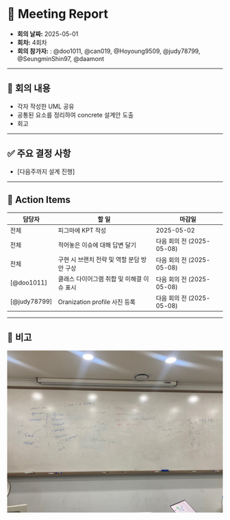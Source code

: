 # 📝 Meeting Report

- **회의 날짜:** 2025-05-01
- **회차:** 4회차
- **회의 참가자:** : @doo1011, @can019, @Hoyoung9509, @judy78799, @SeungminShin97, @daamont

---

## 📌 회의 내용
- 각자 작성한 UML 공유
- 공통된 요소를 정리하여 concrete 설계안 도출
- 회고
---

## ✅ 주요 결정 사항
- [다음주까지 설계 진행]
---

## 🔄 Action Items
| 담당자 | 할 일 | 마감일 |
|--------|--------|--------|
| 전체 | 피그마에 KPT 작성 | 2025-05-02 |
| 전체 | 적어놓은 이슈에 대해 답변 달기 | 다음 회의 전 (2025-05-08) |
| 전체 | 구현 시 브랜치 전략 및 역할 분담 방안 구상 | 다음 회의 전 (2025-05-08) |
| [@doo1011] | 클래스 다이어그램 취합 및 미해결 이슈 표시 | 다음 회의 전 (2025-05-08) |
| [@judy78799] | Oranization profile 사진 등록 | 다음 회의 전 (2025-05-08) |
---

## 💬 비고
![](./resource/25_05_01_meeting_pic1.jpeg)